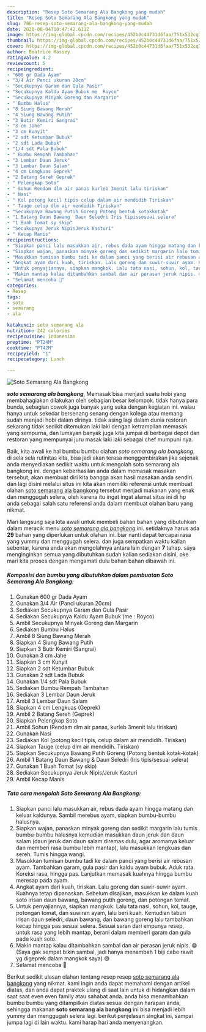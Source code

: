 ```yaml
---
description: "Resep Soto Semarang Ala Bangkong yang mudah"
title: "Resep Soto Semarang Ala Bangkong yang mudah"
slug: 786-resep-soto-semarang-ala-bangkong-yang-mudah
date: 2020-08-04T10:47:42.611Z
image: https://img-global.cpcdn.com/recipes/452b0c44731d6faa/751x532cq70/soto-semarang-ala-bangkong-foto-resep-utama.jpg
thumbnail: https://img-global.cpcdn.com/recipes/452b0c44731d6faa/751x532cq70/soto-semarang-ala-bangkong-foto-resep-utama.jpg
cover: https://img-global.cpcdn.com/recipes/452b0c44731d6faa/751x532cq70/soto-semarang-ala-bangkong-foto-resep-utama.jpg
author: Beatrice Massey
ratingvalue: 4.2
reviewcount: 5
recipeingredient:
- "600 gr Dada Ayam"
- "3/4 Air Panci ukuran 20cm"
- "Secukupnya Garam dan Gula Pasir"
- "Secukupnya Kaldu Ayam Bubuk me  Royco"
- "Secukupnya Minyak Goreng dan Margarin"
- " Bumbu Halus"
- "8 Siung Bawang Merah"
- "4 Siung Bawang Putih"
- "3 Butir Kemiri Sangrai"
- "3 cm Jahe"
- "3 cm Kunyit"
- "2 sdt Ketumbar Bubuk"
- "2 sdt Lada Bubuk"
- "1/4 sdt Pala Bubuk"
- " Bumbu Rempah Tambahan"
- "3 Lembar Daun Jeruk"
- "3 Lembar Daun Salam"
- "4 cm Lengkuas Geprek"
- "2 Batang Sereh Geprek"
- " Pelengkap Soto"
- " Sohun Rendam dlm air panas kurleb 3menit lalu tiriskan"
- " Nasi"
- " Kol potong kecil tipis celup dalam air mendidih Tiriskan"
- " Tauge celup dlm air mendidih Tiriskan"
- "Secukupnya Bawang Putih Goreng Potong bentuk kotakkotak"
- "1 Batang Daun Bawang  Daun Seledri Iris tipissesuai selera"
- "1 Buah Tomat sy skip"
- "Secukupnya Jeruk NipisJeruk Kasturi"
- " Kecap Manis"
recipeinstructions:
- "Siapkan panci lalu masukkan air, rebus dada ayam hingga matang dan keluar kaldunya. Sambil merebus ayam, siapkan bumbu-bumbu halusnya."
- "Siapkan wajan, panaskan minyak goreng dan sedikit margarin lalu tumis bumbu-bumbu halusnya kemudian masukkan daun jeruk dan daun salam (daun jeruk dan daun salam diremas dulu, agar aromanya keluar dan memberi rasa bumbu lebih mantap), lalu masukkan lengkuas dan sereh. Tumis hingga wangi."
- "Masukkan tumisan bumbu tadi ke dalam panci yang berisi air rebusan ayam. Tambahkan garam, gula pasir dan kaldu ayam bubuk. Aduk rata. Koreksi rasa, hingga pas. Lanjutkan memasak kuahnya hingga bumbu meresap pada ayam."
- "Angkat ayam dari kuah, tiriskan. Lalu goreng dan suwir-suwir ayam. Kuahnya tetap dipanaskan. Sebelum disajikan, masukkan ke dalam kuah soto irisan daun bawang, bawang putih goreng, dan potongan tomat."
- "Untuk penyajiannya, siapkan mangkok. Lalu tata nasi, sohun, kol, tauge, potongan tomat, dan suwiran ayam, lalu beri kuah. Kemudian taburi irisan daun seledri, daun bawang, dan bawang goreng lalu tambahkan kecap hingga pas sesuai selera. Sesuai saran dari empunya resep, untuk rasa yang lebih mantap, berani dalam memberi garam dan gula pada kuah soto."
- "Makin mantap kalau ditambahkan sambal dan air perasan jeruk nipis. 😁 (Saya gak sempat bikin sambal, jadi hanya menambah 1 biji cabe rawit yg digeprek dalam mangkok saya) 😅"
- "Selamat mencoba 🥰"
categories:
- Resep
tags:
- soto
- semarang
- ala

katakunci: soto semarang ala 
nutrition: 242 calories
recipecuisine: Indonesian
preptime: "PT24M"
cooktime: "PT42M"
recipeyield: "1"
recipecategory: Lunch

---
```



![Soto Semarang Ala Bangkong](https://img-global.cpcdn.com/recipes/452b0c44731d6faa/751x532cq70/soto-semarang-ala-bangkong-foto-resep-utama.jpg)

<b><i>soto semarang ala bangkong</i></b>, Memasak bisa menjadi suatu hobi yang membahagiakan dilakukan oleh sebagian besar kelompok. tidak hanya para bunda, sebagian cowok juga banyak yang suka dengan kegiatan ini. walau hanya untuk sekedar bersenang senang dengan kolega atau memang sudah menjadi hobi dalam dirinya. tidak asing lagi dalam dunia restoran sekarang tidak sedikit ditemukan laki laki dengan ketrampilan memasak yang sempurna, dan lumayan banyak juga kita jumpai di berbagai depot dan restoran yang mempunyai juru masak laki laki sebagai chef mumpuni nya.



Baik, kita awali ke hal bumbu bumbu olahan <i>soto semarang ala bangkong</i>. di sela sela rutinitas kita, bisa jadi akan terasa menggembirakan jika sejenak anda menyediakan sedikit waktu untuk mengolah soto semarang ala bangkong ini. dengan keberhasilan anda dalam memasak masakan tersebut, akan membuat diri kita bangga akan hasil masakan anda sendiri. dan lagi disini melalui situs ini kita akan memiliki referensi untuk membuat olahan <u>soto semarang ala bangkong</u> tersebut menjadi makanan yang enak dan menggugah selera, oleh karena itu ingat ingat alamat situs ini di hp anda sebagai salah satu referensi anda dalam membuat olahan baru yang nikmat.


Mari langsung saja kita awali untuk membeli bahan bahan yang dibutuhkan dalam meracik menu <u><i>soto semarang ala bangkong</i></u> ini. setidaknya harus ada <b>29</b> bahan yang diperlukan untuk olahan ini. biar nanti dapat tercapai rasa yang yummy dan menggugah selera. dan juga sempatkan waktu kalian sebentar, karena anda akan mengolahnya antara lain dengan <b>7</b> tahap. saya menginginkan semua yang dibutuhkan sudah kalian sediakan disini, oke mari kita proses dengan mengamati dulu bahan bahan dibawah ini.

<!--inarticleads1-->

##### Komposisi dan bumbu yang dibutuhkan dalam pembuatan Soto Semarang Ala Bangkong:

1. Gunakan 600 gr Dada Ayam
1. Gunakan 3/4 Air (Panci ukuran 20cm)
1. Sediakan Secukupnya Garam dan Gula Pasir
1. Sediakan Secukupnya Kaldu Ayam Bubuk (me : Royco)
1. Ambil Secukupnya Minyak Goreng dan Margarin
1. Sediakan  Bumbu Halus
1. Ambil 8 Siung Bawang Merah
1. Siapkan 4 Siung Bawang Putih
1. Siapkan 3 Butir Kemiri (Sangrai)
1. Gunakan 3 cm Jahe
1. Siapkan 3 cm Kunyit
1. Siapkan 2 sdt Ketumbar Bubuk
1. Gunakan 2 sdt Lada Bubuk
1. Gunakan 1/4 sdt Pala Bubuk
1. Sediakan  Bumbu Rempah Tambahan
1. Sediakan 3 Lembar Daun Jeruk
1. Ambil 3 Lembar Daun Salam
1. Siapkan 4 cm Lengkuas (Geprek)
1. Ambil 2 Batang Sereh (Geprek)
1. Siapkan  Pelengkap Soto
1. Ambil  Sohun (Rendam dlm air panas, kurleb 3menit lalu tiriskan)
1. Gunakan  Nasi
1. Sediakan  Kol (potong kecil tipis, celup dalam air mendidih. Tiriskan)
1. Siapkan  Tauge (celup dlm air mendidih. Tiriskan)
1. Siapkan Secukupnya Bawang Putih Goreng (Potong bentuk kotak-kotak)
1. Ambil 1 Batang Daun Bawang &amp; Daun Seledri (Iris tipis/sesuai selera)
1. Gunakan 1 Buah Tomat (sy skip)
1. Sediakan Secukupnya Jeruk Nipis/Jeruk Kasturi
1. Ambil  Kecap Manis




<!--inarticleads2-->

##### Tata cara mengolah Soto Semarang Ala Bangkong:

1. Siapkan panci lalu masukkan air, rebus dada ayam hingga matang dan keluar kaldunya. Sambil merebus ayam, siapkan bumbu-bumbu halusnya.
1. Siapkan wajan, panaskan minyak goreng dan sedikit margarin lalu tumis bumbu-bumbu halusnya kemudian masukkan daun jeruk dan daun salam (daun jeruk dan daun salam diremas dulu, agar aromanya keluar dan memberi rasa bumbu lebih mantap), lalu masukkan lengkuas dan sereh. Tumis hingga wangi.
1. Masukkan tumisan bumbu tadi ke dalam panci yang berisi air rebusan ayam. Tambahkan garam, gula pasir dan kaldu ayam bubuk. Aduk rata. Koreksi rasa, hingga pas. Lanjutkan memasak kuahnya hingga bumbu meresap pada ayam.
1. Angkat ayam dari kuah, tiriskan. Lalu goreng dan suwir-suwir ayam. Kuahnya tetap dipanaskan. Sebelum disajikan, masukkan ke dalam kuah soto irisan daun bawang, bawang putih goreng, dan potongan tomat.
1. Untuk penyajiannya, siapkan mangkok. Lalu tata nasi, sohun, kol, tauge, potongan tomat, dan suwiran ayam, lalu beri kuah. Kemudian taburi irisan daun seledri, daun bawang, dan bawang goreng lalu tambahkan kecap hingga pas sesuai selera. Sesuai saran dari empunya resep, untuk rasa yang lebih mantap, berani dalam memberi garam dan gula pada kuah soto.
1. Makin mantap kalau ditambahkan sambal dan air perasan jeruk nipis. 😁 (Saya gak sempat bikin sambal, jadi hanya menambah 1 biji cabe rawit yg digeprek dalam mangkok saya) 😅
1. Selamat mencoba 🥰




Berikut sedikit ulasan olahan tentang resep resep <u>soto semarang ala bangkong</u> yang nikmat. kami ingin anda dapat memahami dengan artikel diatas, dan anda dapat praktek ulang di saat lain untuk di hidangkan dalam saat saat even even family atau sahabat anda. anda bisa menambahkan bumbu bumbu yang ditampilkan diatas sesuai dengan harapan anda, sehingga makanan <b>soto semarang ala bangkong</b> ini bisa menjadi lebih yummy dan menggugah selera lagi. berikut penjelasan singkat ini, sampai jumpa lagi di lain waktu. kami harap hari anda menyenangkan.
